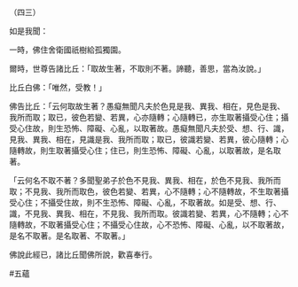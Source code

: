 （四三）

如是我聞：

一時，佛住舍衛國祇樹給孤獨園。

爾時，世尊告諸比丘：「取故生著，不取則不著。諦聽，善思，當為汝說。」

比丘白佛：「唯然，受教！」

佛告比丘：「云何取故生著？愚癡無聞凡夫於色見是我、異我、相在，見色是我、我所而取；取已，彼色若變、若異，心亦隨轉；心隨轉已，亦生取著攝受心住；攝受心住故，則生恐怖、障礙、心亂，以取著故。愚癡無聞凡夫於受、想、行、識，見我、異我、相在，見識是我、我所而取；取已，彼識若變、若異，彼心隨轉；心隨轉故，則生取著攝受心住；住已，則生恐怖、障礙、心亂，以取著故，是名取著。

「云何名不取不著？多聞聖弟子於色不見我、異我、相在，於色不見我、我所而取；不見我、我所而取色，彼色若變、若異，心不隨轉；心不隨轉故，不生取著攝受心住；不攝受住故，則不生恐怖、障礙、心亂，不取著故。如是受、想、行、識，不見我、異我、相在，不見我、我所而取。彼識若變、若異，心不隨轉；心不隨轉故，不取著攝受心住；不攝受心住故，心不恐怖、障礙、心亂，以不取著故，是名不取著。是名取著、不取著。」

佛說此經已，諸比丘聞佛所說，歡喜奉行。



#五蘊
